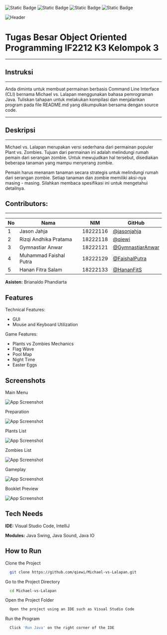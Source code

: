 ![Static Badge](https://img.shields.io/badge/build-passing-brightgreen)
![Static Badge](https://img.shields.io/badge/Release-1.0-blue)
![Static Badge](https://img.shields.io/badge/Copyright-PopCap-blue)
![Static Badge](https://img.shields.io/badge/Michael%20vs%20Lalapan-52AA1F)

![Header](https://github.com/qiemchi/Michael-Vs-Lalapan/blob/main/readme%20assets/Header.png)

# **Tugas Besar Object Oriented Programming IF2212 K3 Kelompok 3**  
_______

## Instruksi
_______

Anda diminta untuk membuat permainan berbasis Command Line Interface (CLI) bernama Michael vs. Lalapan menggunakan bahasa pemrograman Java. Tuliskan tahapan untuk melakukan kompilasi dan menjalankan program pada file README.md yang dikumpulkan bersama dengan source code. 

_______

## Deskripsi
_______

Michael vs. Lalapan merupakan versi sederhana dari permainan populer Plant vs. Zombies. Tujuan dari permainan ini adalah melindungi rumah pemain dari serangan zombie. Untuk mewujudkan hal tersebut, disediakan beberapa tanaman yang mampu menyerang zombie. 

Pemain harus menanam tanaman secara strategis untuk melindungi rumah dari serangan zombie. Setiap tanaman dan zombie memiliki aksi-nya masing - masing. Silahkan membaca spesifikasi ini untuk mengetahui detailnya.


## Contributors:
_______

| **No** | **Nama** | **NIM**  | **GitHub** |
| ------ | ---------------------- | ------------- | ----------- |
| 1      | Jason Jahja            | 18222116      | [@jasonjahja](https://github.com/jasonjahja) |
| 2      | Rizqi Andhika Pratama  | 18222118      | [@qiewi](https://github.com/qiewi)
| 3      | Gymnastiar Anwar       | 18222121      | [@GymnastiarAnwar](https://github.com/GymnastiarAnwar)
| 4      | Muhammad Faishal Putra | 18222129      | [@FaishalPutra](https://github.com/FaishalPutra)
| 5      | Hanan Fitra Salam      | 18222133      | [@HananFitS](https://github.com/HananFitS) |

**Asisten:** Brianaldo Phandiarta




## Features

Technical Features:
- GUI
- Mouse and Keyboard Utilization

Game Features:
- Plants vs Zombies Mechanics
- Flag Wave
- Pool Map
- Night Time
- Easter Eggs


## Screenshots

Main Menu

![App Screenshot](https://github.com/qiemchi/Michael-Vs-Lalapan/blob/main/readme%20assets/MainMenu.png)

Preparation

![App Screenshot](https://github.com/qiemchi/Michael-Vs-Lalapan/blob/main/readme%20assets/Preparation.png)

Plants List

![App Screenshot](https://github.com/qiemchi/Michael-Vs-Lalapan/blob/main/readme%20assets/PlantsList.png)

Zombies List

![App Screenshot](https://github.com/qiemchi/Michael-Vs-Lalapan/blob/main/readme%20assets/ZombiesList.png)

Gameplay

![App Screenshot](https://github.com/qiemchi/Michael-Vs-Lalapan/blob/main/readme%20assets/Game.png)

Booklet Preview

![App Screenshot](https://github.com/qiemchi/Michael-Vs-Lalapan/blob/main/readme%20assets/Booklet.png)


## Tech Needs

**IDE:** Visual Studio Code, IntelliJ

**Modules:** Java Swing, Java Sound, Java IO


## How to Run

Clone the Project

```bash
  git clone https://github.com/qiewi/Michael-vs-Lalapan.git
```

Go to the Project Directory

```bash
  cd Michael-vs-Lalapan
```

Open the Project Folder

```bash
  Open the project using an IDE such as Visual Studio Code
```

Run the Program

```bash
  Click 'Run Java' on the right corner of the IDE 
```



